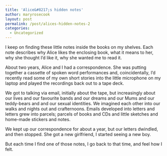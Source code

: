 ```yaml
---
title: 'Alice&#8217;s hidden notes'
author: maryrosecook
layout: post
permalink: /post/alices-hidden-notes-2
categories:
  - Uncategorized
---
```

I keep on finding these little notes inside the books on my shelves. Each note describes why Alice likes the enclosing book, what it means to her, why she thought I&#8217;d like it, why she wanted me to read it.

About two years, Alice and I had a correspondence. She was putting together a cassette of spoken word performances and, coincidentally, I&#8217;d recently read some of my own short stories into the little microphone on my laptop and played the recordings back out to a tape deck.

We got to talking via email, initially about the tape, but increasingly about our lives and our favourite bands and our dreams and our Mums and our teddy-bears and and our sexual identities. We imagined each other into our walks and nights out and crafternoons. Emails developed into letters and letters grew into parcels; parcels of books and CDs and little sketches and home-made stickers and notes.

We kept up our correspondence for about a year, but our letters dwindled, and then stopped. She got a new girlfriend, I started seeing a new boy.

But each time I find one of those notes, I go back to that time, and feel how I felt.